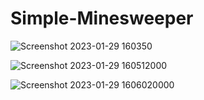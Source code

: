 # Simple-Minesweeper

![Screenshot 2023-01-29 160350](https://user-images.githubusercontent.com/99226093/215360827-2d97f084-72a8-451d-9d12-16a180ab739e.png)

![Screenshot 2023-01-29 160512000](https://user-images.githubusercontent.com/99226093/215360836-5d543cf1-e763-4982-b636-55dd8561b76c.png)

![Screenshot 2023-01-29 1606020000](https://user-images.githubusercontent.com/99226093/215360844-9b849f5a-8571-4552-be54-9ef47c97bb90.png)
